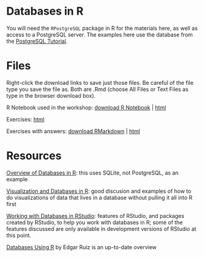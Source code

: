 # Databases in R

You will need the `RPostgreSQL` package in R for the materials here, as well as access to a PostgreSQL server.  The examples here use the database from the [PostgreSQL Tutorial](http://www.postgresqltutorial.com/).


# Files

Right-click the download links to save just those files.  Be careful of the file type you save the file as.  Both are .Rmd (choose All Files or Text Files as type in the browser download box).

R Notebook used in the workshop: [download R Notebook](https://raw.githubusercontent.com/nuitrcs/databases_workshop/master/r/r_databases.Rmd) | [html](https://nuitrcs.github.io/databases_workshop/r/r_databases.html)

Exercises: [html](https://nuitrcs.github.io/databases_workshop/r/exercises.html)

Exercises with answers: [download RMarkdown](https://raw.githubusercontent.com/nuitrcs/databases_workshop/master/r/exercises_with_answers.Rmd) | [html](https://nuitrcs.github.io/databases_workshop/r/exercises_with_answers.html)


# Resources

[Overview of Databases in R](https://rstudio-pubs-static.s3.amazonaws.com/52614_1fa12c657ba7492092bd538205d7f02e.html): this uses SQLite, not PostgreSQL, as an example

[Visualization and Databases in R](https://rviews.rstudio.com/2018/08/16/visualizations-with-r-and-databases/): good discusion and examples of how to do visualizations of data that lives in a database without pulling it all into R first

[Working with Databases in RStudio](http://db.rstudio.com/): features of RStudio, and packages created by RStudio, to help you work with databases in R; some of the features discussed are only available in development versions of RStudio at this point.

[Databases Using R](https://rviews.rstudio.com/2017/05/17/databases-using-r/) by Edgar Ruiz is an up-to-date overview

